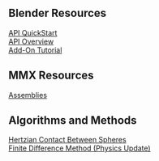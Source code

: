 Blender Resources
-----------------
[API QuickStart](https://docs.blender.org/api/current/info_quickstart.html)  
[API Overview](https://docs.blender.org/api/current/info_overview.html)  
[Add-On Tutorial](https://docs.blender.org/manual/en/latest/advanced/scripting/addon_tutorial.html)  

MMX Resources
-------------
[Assemblies](https://airtable.com/shrSoHv404eD5zva6/tblI1YI2oQW9rsMFn)  

Algorithms and Methods
----------------------
[Hertzian Contact Between Spheres](https://link.springer.com/referenceworkentry/10.1007%2F978-0-387-92897-5_492)   
[Finite Difference Method (Physics Update)](https://en.wikipedia.org/wiki/Finite_difference_method)   
